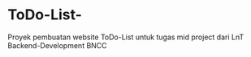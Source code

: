 # ToDo-List-
Proyek pembuatan website ToDo-List untuk tugas mid project dari LnT Backend-Development BNCC
